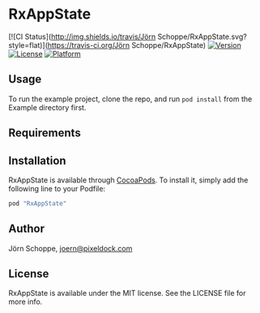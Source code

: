 # RxAppState

[![CI Status](http://img.shields.io/travis/Jörn Schoppe/RxAppState.svg?style=flat)](https://travis-ci.org/Jörn Schoppe/RxAppState)
[![Version](https://img.shields.io/cocoapods/v/RxAppState.svg?style=flat)](http://cocoapods.org/pods/RxAppState)
[![License](https://img.shields.io/cocoapods/l/RxAppState.svg?style=flat)](http://cocoapods.org/pods/RxAppState)
[![Platform](https://img.shields.io/cocoapods/p/RxAppState.svg?style=flat)](http://cocoapods.org/pods/RxAppState)

## Usage

To run the example project, clone the repo, and run `pod install` from the Example directory first.

## Requirements

## Installation

RxAppState is available through [CocoaPods](http://cocoapods.org). To install
it, simply add the following line to your Podfile:

```ruby
pod "RxAppState"
```

## Author

Jörn Schoppe, joern@pixeldock.com

## License

RxAppState is available under the MIT license. See the LICENSE file for more info.
